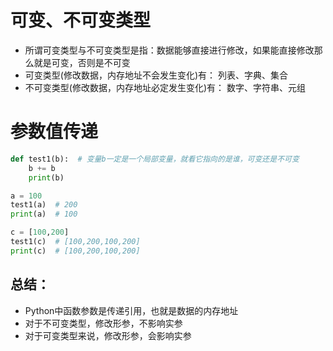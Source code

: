 # 可变、不可变类型

- 所谓可变类型与不可变类型是指：数据能够直接进行修改，如果能直接修改那么就是可变，否则是不可变
- 可变类型(修改数据，内存地址不会发生变化)有： 列表、字典、集合
- 不可变类型(修改数据，内存地址必定发生变化)有： 数字、字符串、元组

# 参数值传递

```python
def test1(b):  # 变量b一定是一个局部变量，就看它指向的是谁，可变还是不可变
    b += b  
    print(b)

a = 100
test1(a)  # 200
print(a)  # 100

c = [100,200]
test1(c)  # [100,200,100,200]
print(c)  # [100,200,100,200]
```

## 总结：

- Python中函数参数是传递引用，也就是数据的内存地址
- 对于不可变类型，修改形参，不影响实参
- 对于可变类型来说，修改形参，会影响实参
